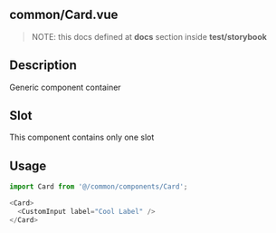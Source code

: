 ## common/Card.vue
> NOTE: this docs defined at **docs** section inside **test/storybook**

## Description
Generic component container

## Slot
This component contains only one slot

## Usage
```js
import Card from '@/common/components/Card';

<Card>
  <CustomInput label="Cool Label" />
</Card>
```

